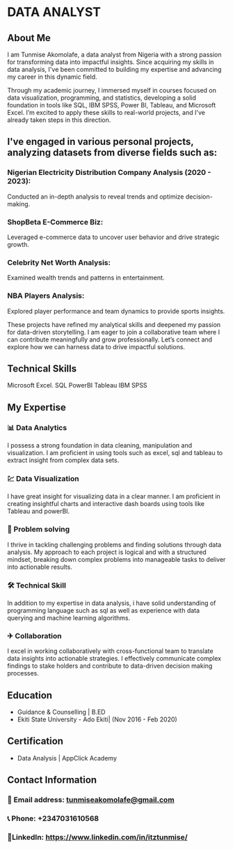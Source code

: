 # DATA ANALYST

## About Me
I am Tunmise Akomolafe, a data analyst from Nigeria with a strong passion for transforming data into impactful insights. Since acquiring my skills in data analysis, I've been committed to building my expertise and advancing my career in this dynamic field.

Through my academic journey, I immersed myself in courses focused on data visualization, programming, and statistics, developing a solid foundation in tools like SQL, IBM SPSS, Power BI, Tableau, and Microsoft Excel. I’m excited to apply these skills to real-world projects, and I've already taken steps in this direction.

## I've engaged in various personal projects, analyzing datasets from diverse fields such as:

### Nigerian Electricity Distribution Company Analysis (2020 - 2023): 
Conducted an in-depth analysis to reveal trends and optimize decision-making.
### ShopBeta E-Commerce Biz: 
Leveraged e-commerce data to uncover user behavior and drive strategic growth.
### Celebrity Net Worth Analysis: 
Examined wealth trends and patterns in entertainment.
### NBA Players Analysis: 
Explored player performance and team dynamics to provide sports insights.

These projects have refined my analytical skills and deepened my passion for data-driven storytelling. I am eager to join a collaborative team where I can contribute meaningfully and grow professionally. Let’s connect and explore how we can harness data to drive impactful solutions.

## Technical Skills
Microsoft Excel.
SQL
PowerBI
Tableau
IBM SPSS

## My Expertise

###  📊 Data Analytics
  I possess a strong foundation in data cleaning, manipulation and visualization. I am proficient in using tools such as excel, sql and tableau to extract insight from complex data sets.
  
### 💹 Data Visualization
I have great insight for visualizing data in a clear manner. I am proficient in creating insightful charts and interactive dash boards using tools like Tableau and powerBI.

### 🎤 Problem solving
I thrive in tackling challenging problems and finding solutions through data analysis. My approach to each project is logical and with a structured mindset, breaking down complex problems into manageable tasks to deliver into actionable results.

### 🛠 Technical Skill
In addition to my expertise in data analysis, i have solid understanding of programming language such as sql as well as experience with data querying and machine learning algorithms.

### ✈ Collaboration
 I excel in working collaboratively with cross-functional team to translate data insights into actionable strategies. I effectively communicate complex findings to stake holders and contribute to data-driven decision making processes.
 
## Education
- Guidance & Counselling | B.ED
- Ekiti State University - Ado Ekiti| (Nov 2016 - Feb 2020)

## Certification
- Data Analysis | AppClick Academy

 
## Contact Information
### 📧 Email address: tunmiseakomolafe@gmail.com
### 📞 Phone: +2347031610568
### 🔗LinkedIn: https://www.linkedin.com/in/itztunmise/
